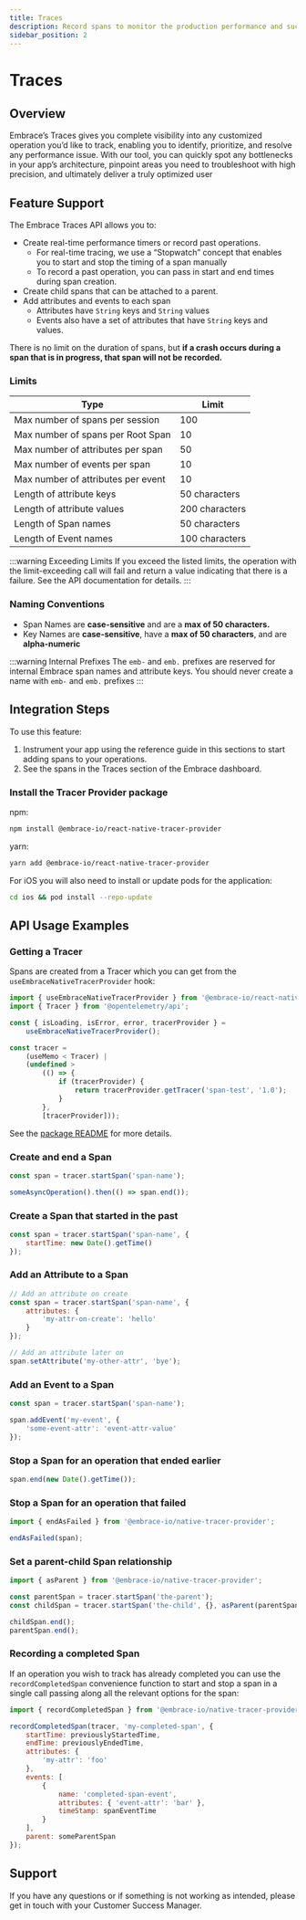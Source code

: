 ```yaml
---
title: Traces
description: Record spans to monitor the production performance and success rates of operations within your mobile app.
sidebar_position: 2
---
```


# Traces

## Overview

Embrace’s Traces gives you complete visibility into any customized operation you’d like to track, enabling you to identify, prioritize, and resolve any performance issue. With our tool, you can quickly spot any bottlenecks in your app’s architecture, pinpoint areas you need to troubleshoot with high precision, and ultimately deliver a truly optimized user

## Feature Support

The Embrace Traces API allows you to:

- Create real-time performance timers or record past operations.
  - For real-time tracing, we use a “Stopwatch” concept that enables you to start and stop the timing of a span manually
  - To record a past operation, you can pass in start and end times during span creation.
- Create child spans that can be attached to a parent.
- Add attributes and events to each span
  - Attributes have `String` keys and `String` values
  - Events also have a set of attributes that have `String` keys and values.

There is no limit on the duration of spans, but **if a crash occurs during a span that is in progress, that span will not be recorded.**

### Limits

| Type                               | Limit          |
| ---------------------------------- | -------------- |
| Max number of spans per session    | 100            |
| Max number of spans per Root Span  | 10             |
| Max number of attributes per span  | 50             |
| Max number of events per span      | 10             |
| Max number of attributes per event | 10             |
| Length of attribute keys           | 50 characters  |
| Length of attribute values         | 200 characters |
| Length of Span names               | 50 characters  |
| Length of Event names              | 100 characters |

:::warning Exceeding Limits
If you exceed the listed limits, the operation with the limit-exceeding call will fail and return a value indicating that there is a failure. See the API documentation for details.
:::

### Naming Conventions

- Span Names are **case-sensitive** and are a **max of 50 characters.**
- Key Names are **case-sensitive**, have a **max of 50 characters**, and are **alpha-numeric**

:::warning Internal Prefixes
The `emb-` and `emb.` prefixes are reserved for internal Embrace span names and attribute keys. You should never create a name with `emb-` and `emb.` prefixes
:::

## Integration Steps

To use this feature:

1. Instrument your app using the reference guide in this sections to start adding spans to your operations.
2. See the spans in the Traces section of the Embrace dashboard.

### Install the Tracer Provider package

npm:

```sh
npm install @embrace-io/react-native-tracer-provider
```

yarn:

```sh
yarn add @embrace-io/react-native-tracer-provider
```

For iOS you will also need to install or update pods for the application:

```sh
cd ios && pod install --repo-update
```

## API Usage Examples

### Getting a Tracer

Spans are created from a Tracer which you can get from the `useEmbraceNativeTracerProvider` hook:

```javascript
import { useEmbraceNativeTracerProvider } from '@embrace-io/react-native-tracer-provider';
import { Tracer } from '@opentelemetry/api';

const { isLoading, isError, error, tracerProvider } =
	useEmbraceNativeTracerProvider();

const tracer =
	(useMemo < Tracer) |
	(undefined >
		(() => {
			if (tracerProvider) {
				return tracerProvider.getTracer('span-test', '1.0');
			}
		},
		[tracerProvider]));
```

See the [package README](https://github.com/embrace-io/embrace-react-native-sdk/tree/main/packages/react-native-tracer-provider)
for more details.

### Create and end a Span

```javascript
const span = tracer.startSpan('span-name');

someAsyncOperation().then(() => span.end());
```

### Create a Span that started in the past

```javascript
const span = tracer.startSpan('span-name', {
	startTime: new Date().getTime()
});
```

### Add an Attribute to a Span

```javascript
// Add an attribute on create
const span = tracer.startSpan('span-name', {
	attributes: {
		'my-attr-on-create': 'hello'
	}
});

// Add an attribute later on
span.setAttribute('my-other-attr', 'bye');
```

### Add an Event to a Span

```javascript
const span = tracer.startSpan('span-name');

span.addEvent('my-event', {
	'some-event-attr': 'event-attr-value'
});
```

### Stop a Span for an operation that ended earlier

```javascript
span.end(new Date().getTime());
```

### Stop a Span for an operation that failed

```javascript
import { endAsFailed } from '@embrace-io/native-tracer-provider';

endAsFailed(span);
```

### Set a parent-child Span relationship

```javascript
import { asParent } from '@embrace-io/native-tracer-provider';

const parentSpan = tracer.startSpan('the-parent');
const childSpan = tracer.startSpan('the-child', {}, asParent(parentSpan));

childSpan.end();
parentSpan.end();
```

### Recording a completed Span

If an operation you wish to track has already completed you can use the `recordCompletedSpan` convenience function to
start and stop a span in a single call passing along all the relevant options for the span:

```javascript
import { recordCompletedSpan } from '@embrace-io/native-tracer-provider';

recordCompletedSpan(tracer, 'my-completed-span', {
	startTime: previouslyStartedTime,
	endTime: previouslyEndedTime,
	attributes: {
		'my-attr': 'foo'
	},
	events: [
		{
			name: 'completed-span-event',
			attributes: { 'event-attr': 'bar' },
			timeStamp: spanEventTime
		}
	],
	parent: someParentSpan
});
```

## Support

If you have any questions or if something is not working as intended, please get in touch with your Customer Success Manager.
